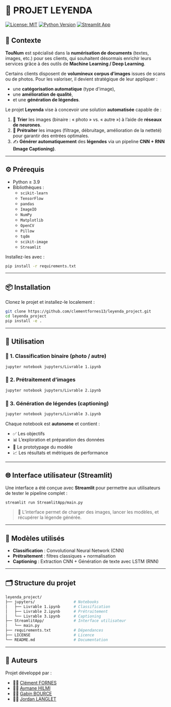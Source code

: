 # 🧠 PROJET LEYENDA

[![License: MIT](https://img.shields.io/badge/License-MIT-blue.svg)](LICENSE)
[![Python Version](https://img.shields.io/badge/Python-3.9+-green.svg)](https://www.python.org/)
[![Streamlit App](https://img.shields.io/badge/Streamlit-App-red?logo=streamlit)](https://leyenda.streamlit.app/)

## 📘 Contexte

**TouNum** est spécialisé dans la **numérisation de documents** (textes, images, etc.) pour ses clients, qui souhaitent désormais enrichir leurs services grâce à des outils de **Machine Learning / Deep Learning**.

Certains clients disposent de **volumineux corpus d’images** issues de scans ou de photos. Pour les valoriser, il devient stratégique de leur appliquer :

- une **catégorisation automatique** (type d'image),
- une **amélioration de qualité**,
- et une **génération de légendes**.

Le projet **Leyenda** vise à concevoir une solution **automatisée** capable de :

1. 📂 **Trier** les images (binaire : « photo » vs. « autre ») à l’aide de **réseaux de neurones**.
2. 🧼 **Prétraiter** les images (filtrage, débruitage, amélioration de la netteté) pour garantir des entrées optimales.
3. ✍️ **Générer automatiquement** des **légendes** via un pipeline **CNN + RNN (Image Captioning)**.

---

## ⚙️ Prérequis

- Python ≥ 3.9
- Bibliothèques :
  - `scikit-learn`
  - `TensorFlow`
  - `pandas`
  - `ImageIO`
  - `NumPy`
  - `Matplotlib`
  - `OpenCV`
  - `Pillow`
  - `tqdm`
  - `scikit-image`
  - `Streamlit`

Installez-les avec :

```bash
pip install -r requirements.txt
```

---

## 📦 Installation

Clonez le projet et installez-le localement :

```bash
git clone https://github.com/clementfornes13/leyenda_project.git
cd leyenda_project
pip install -e .
```

---

## 🚀 Utilisation

### 🔹 1. Classification binaire (photo / autre)

```bash
jupyter notebook jupyters/Livrable 1.ipynb
```

### 🔹 2. Prétraitement d’images

```bash
jupyter notebook jupyters/Livrable 2.ipynb
```

### 🔹 3. Génération de légendes (captioning)

```bash
jupyter notebook jupyters/Livrable 3.ipynb
```

Chaque notebook est **autonome** et contient :

- ✅ Les objectifs
- 📊 L’exploration et préparation des données
- 🧠 Le prototypage du modèle
- 📈 Les résultats et métriques de performance

---

## 🌐 Interface utilisateur (Streamlit)

Une interface a été conçue avec **Streamlit** pour permettre aux utilisateurs de tester le pipeline complet :

```bash
streamlit run StreamlitApp/main.py
```

> 🔧 L’interface permet de charger des images, lancer les modèles, et récupérer la légende générée.

---

## 🧠 Modèles utilisés

- **Classification** : Convolutional Neural Network (CNN)
- **Prétraitement** : filtres classiques + normalisation
- **Captioning** : Extraction CNN + Génération de texte avec LSTM (RNN)

---

## 🗂️ Structure du projet

```bash
leyenda_project/
├── jupyters/                 # Notebooks
│   ├── Livrable 1.ipynb      # Classification
│   ├── Livrable 2.ipynb      # Prétraitement
│   └── Livrable 3.ipynb      # Captioning
├── StreamlitApp/             # Interface utilisateur
│   └── main.py
├── requirements.txt          # Dépendances
├── LICENSE                   # Licence
└── README.md                 # Documentation
```

---

## 👥 Auteurs

Projet développé par :

- 👨‍💻 [Clément FORNES](https://github.com/clementfornes13)
- 👨‍💻 [Aymane HILMI](https://github.com/AymaneHilmi)
- 👨‍💻 [Gabin BOURCE](https://github.com/Sataliicki)
- 👨‍💻 [Jordan LANGLET](https://github.com/JordanLanglet)

